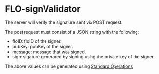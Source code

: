 # FLO-signValidator
The server will verify the signature sent via POST request.

The post request must consist of a JSON string with the following:
- floID: floID of the signer.
- pubKey: pubKey of the signer.
- message: message that was signed.
- sign: sigature generated by signing using the private key of the signer.

The above values can be generated using [Standard Operations](https://github.com/ranchimall/Standard_Operations)